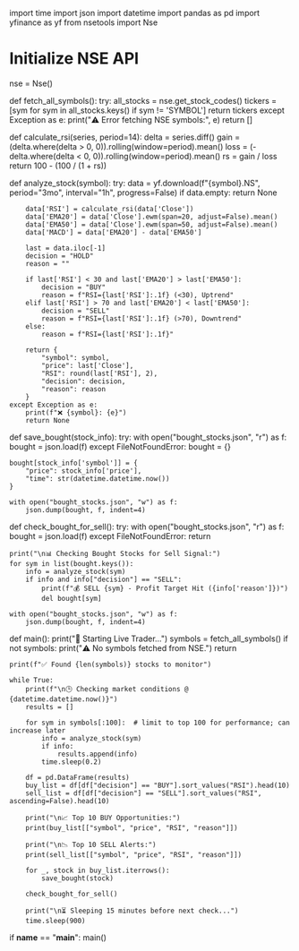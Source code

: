 import time
import json
import datetime
import pandas as pd
import yfinance as yf
from nsetools import Nse

# Initialize NSE API
nse = Nse()

def fetch_all_symbols():
    try:
        all_stocks = nse.get_stock_codes()
        tickers = [sym for sym in all_stocks.keys() if sym != 'SYMBOL']
        return tickers
    except Exception as e:
        print("⚠️ Error fetching NSE symbols:", e)
        return []

def calculate_rsi(series, period=14):
    delta = series.diff()
    gain = (delta.where(delta > 0, 0)).rolling(window=period).mean()
    loss = (-delta.where(delta < 0, 0)).rolling(window=period).mean()
    rs = gain / loss
    return 100 - (100 / (1 + rs))

def analyze_stock(symbol):
    try:
        data = yf.download(f"{symbol}.NS", period="3mo", interval="1h", progress=False)
        if data.empty:
            return None

        data['RSI'] = calculate_rsi(data['Close'])
        data['EMA20'] = data['Close'].ewm(span=20, adjust=False).mean()
        data['EMA50'] = data['Close'].ewm(span=50, adjust=False).mean()
        data['MACD'] = data['EMA20'] - data['EMA50']

        last = data.iloc[-1]
        decision = "HOLD"
        reason = ""

        if last['RSI'] < 30 and last['EMA20'] > last['EMA50']:
            decision = "BUY"
            reason = f"RSI={last['RSI']:.1f} (<30), Uptrend"
        elif last['RSI'] > 70 and last['EMA20'] < last['EMA50']:
            decision = "SELL"
            reason = f"RSI={last['RSI']:.1f} (>70), Downtrend"
        else:
            reason = f"RSI={last['RSI']:.1f}"

        return {
            "symbol": symbol,
            "price": last['Close'],
            "RSI": round(last['RSI'], 2),
            "decision": decision,
            "reason": reason
        }
    except Exception as e:
        print(f"❌ {symbol}: {e}")
        return None

def save_bought(stock_info):
    try:
        with open("bought_stocks.json", "r") as f:
            bought = json.load(f)
    except FileNotFoundError:
        bought = {}

    bought[stock_info['symbol']] = {
        "price": stock_info['price'],
        "time": str(datetime.datetime.now())
    }

    with open("bought_stocks.json", "w") as f:
        json.dump(bought, f, indent=4)

def check_bought_for_sell():
    try:
        with open("bought_stocks.json", "r") as f:
            bought = json.load(f)
    except FileNotFoundError:
        return

    print("\n📊 Checking Bought Stocks for Sell Signal:")
    for sym in list(bought.keys()):
        info = analyze_stock(sym)
        if info and info["decision"] == "SELL":
            print(f"💰 SELL {sym} - Profit Target Hit ({info['reason']})")
            del bought[sym]

    with open("bought_stocks.json", "w") as f:
        json.dump(bought, f, indent=4)

def main():
    print("🚀 Starting Live Trader...")
    symbols = fetch_all_symbols()
    if not symbols:
        print("⚠️ No symbols fetched from NSE.")
        return

    print(f"✅ Found {len(symbols)} stocks to monitor")

    while True:
        print(f"\n🕒 Checking market conditions @ {datetime.datetime.now()}")
        results = []

        for sym in symbols[:100]:  # limit to top 100 for performance; can increase later
            info = analyze_stock(sym)
            if info:
                results.append(info)
            time.sleep(0.2)

        df = pd.DataFrame(results)
        buy_list = df[df["decision"] == "BUY"].sort_values("RSI").head(10)
        sell_list = df[df["decision"] == "SELL"].sort_values("RSI", ascending=False).head(10)

        print("\n📈 Top 10 BUY Opportunities:")
        print(buy_list[["symbol", "price", "RSI", "reason"]])

        print("\n📉 Top 10 SELL Alerts:")
        print(sell_list[["symbol", "price", "RSI", "reason"]])

        for _, stock in buy_list.iterrows():
            save_bought(stock)

        check_bought_for_sell()

        print("\n⏳ Sleeping 15 minutes before next check...")
        time.sleep(900)

if __name__ == "__main__":
    main()
